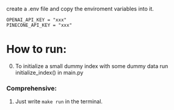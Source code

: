 create a .env file and copy the enviroment variables into it.
```
OPENAI_API_KEY = "xxx"
PINECONE_API_KEY = "xxx"
```

# How to run:

0. To initialize a small dummy index with some dummy data run initialize_index() in main.py

### Comprehensive:
1. Just write `make run` in the terminal.
